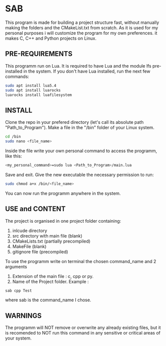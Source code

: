 # SAB
This program is made for building a project structure fast, without manually making the folders and the CMakeList.txt from scratch.
As it is used for my personal purposes i will customize the program for my own preferences.
it makes C, C++ and Python projects on Linux.
## PRE-REQUIREMENTS
This programm run on Lua. It is required to have Lua and the module lfs pre-installed in the system.
If you don't have Lua installed, run the next few commands:
```bash
sudo apt install lua5.4
sudo apt install luarocks
luarocks install luafilesystem
```
## INSTALL
Clone the repo in your prefered directory (let's call its absolute path "Path_to_Program"). Make a file in the "/bin" folder of your Linux system.
```bash
cd /bin
sudo nano <file_name> 
```
Inside the file write your own personal command to access the programm, like this:
```bash
<my_personal_command>=sudo lua <Path_to_Program>/main.lua
```
Save and exit. 
Give the new executable the necessary permission to run:
```bash
sudo chmod a+x /bin/<file_name>
```
You can now run the programm anywhere in the system.

## USE and CONTENT
The project is organised in one project folder containing:
1) inlcude directory
2) src directory with main file (blank)
3) CMakeLists.txt (partially precompiled)
4) MakeFile (blank)
5) gitignore file (precompiled)

To use the programm write on terminal the chosen command_name and 2 arguments
1) Extension of the main file : c, cpp or py.
2) Name of the Project folder.
Example :
```bash
sab cpp Test
```
where sab is the command_name I chose.

## WARNINGS
The programm will NOT remove or overwrite any already existing files, but it is recomended to NOT run this command in any sensitive or critical areas of your system.
